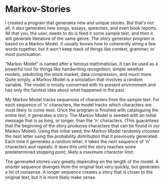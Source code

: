 # Markov-Stories #

I created a program that generates new and unique stories. But that's not all, it also generates new songs, essays, speeches, and even book reports. All that you, the user, needs to do is feed it some sample text, and then it will generate literature of the same genre. The story generator program is based on a Markov Model. It usually knows how to coherently string a few words together, but it won't keep track of things like context, grammer, or most punctuation.

"Markov Model" is named after a famous mathmatician. It can be used as a powerful tool for things like handwriting recognition, simple weather models, predicting the stock market, data compression, and much more. Quite simply, a Markov Model is a simulation that involves a random variable. The model is mostly concerned with its present environment and has only the faintest idea about what happened in the past.

My Markov Model tracks sequences of characters from the sample text. For each sequence of 'n' characters, the model tracks which characters are most likely to come next.
Once the program is finished with cataloguing the entire text, it generates a story. The Markov Model is seeded with an initial message that is as long, or longer, than the 'n' characters. (This guarantees that the beginning of the story produces characters that can be found in our Markov Model). Using this initial seed, the Markov Model randomly chooses the next letter using the probability distribution that it previously generated. Each time it generates a random letter, it takes the next sequence of 'n' characters and repeats. It does this until the story reaches some predetermined stopping point, likely a maximum character limit.

The generated stories vary greatly depending on the length of the model. A shorter sequence diverges from the original text very quickly, but generates a lot of nonsense. A longer sequence creates a story that is closer to the original text, but it is more likely make sense.
